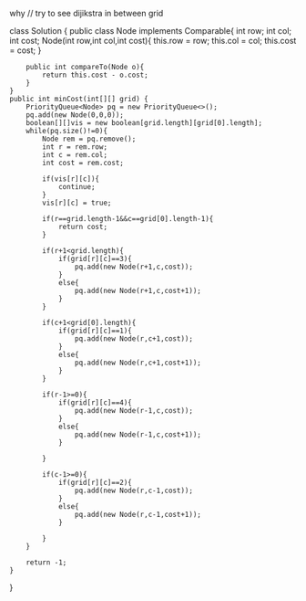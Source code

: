 
why 
//  try to see dijikstra in between grid


class Solution {
    public class Node implements Comparable<Node>{
        int row;
        int col;
        int cost;
        Node(int row,int col,int cost){
            this.row = row;
            this.col = col;
            this.cost = cost;
        }
        
        public int compareTo(Node o){
            return this.cost - o.cost;
        }
    }
    public int minCost(int[][] grid) {
        PriorityQueue<Node> pq = new PriorityQueue<>();
        pq.add(new Node(0,0,0));
        boolean[][]vis = new boolean[grid.length][grid[0].length];
        while(pq.size()!=0){
            Node rem = pq.remove();
            int r = rem.row;
            int c = rem.col;
            int cost = rem.cost;
            
            if(vis[r][c]){
                continue;
            }
            vis[r][c] = true;
            
            if(r==grid.length-1&&c==grid[0].length-1){
                return cost;
            }
            
            if(r+1<grid.length){
                if(grid[r][c]==3){
                    pq.add(new Node(r+1,c,cost));
                }
                else{
                    pq.add(new Node(r+1,c,cost+1));
                }
            }
            
            if(c+1<grid[0].length){
                if(grid[r][c]==1){
                    pq.add(new Node(r,c+1,cost));
                }
                else{
                    pq.add(new Node(r,c+1,cost+1));
                }
            }
            
            if(r-1>=0){
                if(grid[r][c]==4){
                    pq.add(new Node(r-1,c,cost));
                }
                else{
                    pq.add(new Node(r-1,c,cost+1));
                }
                
            }
            
            if(c-1>=0){
                if(grid[r][c]==2){
                    pq.add(new Node(r,c-1,cost));
                }
                else{
                    pq.add(new Node(r,c-1,cost+1));
                }
                
            }
        }
        
        return -1;
    }
}